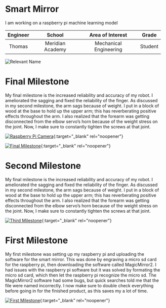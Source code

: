﻿# Smart Mirror
I am working on a raspberry pi machine learning model

| **Engineer** | **School** | **Area of Interest** | **Grade** |
|:--:|:--:|:--:|:--:|
| Thomas | Meridian Academy | Mechanical Engineering | Student | 

![Relevant Name](https://cdn-shop.adafruit.com/970x728/4296-11.jpg)
  
# Final Milestone
My final milestone is the increased reliability and accuracy of my robot. I ameliorated the sagging and fixed the reliability of the finger. As discussed in my second milestone, the arm sags because of weight. I put in a block of wood at the base to hold up the upper arm; this has reverberating positive effects throughout the arm. I also realized that the forearm was getting disconnected from the elbow servo’s horn because of the weight stress on the joint. Now, I make sure to constantly tighten the screws at that joint. 

[![Raspberry Pi Camera](https://res.cloudinary.com/marcomontalbano/image/upload/v1622153797/video_to_markdown/images/youtube--zfBHD4v8hD0-c05b58ac6eb4c4700831b2b3070cd403.jpg)](https://www.youtube.com/watch?v=zfBHD4v8hD0 "Raspberry Pi Camera"){:target="_blank" rel="noopener"}

[![Final Milestone](https://res.cloudinary.com/marcomontalbano/image/upload/v1612573869/video_to_markdown/images/youtube--F7M7imOVGug-c05b58ac6eb4c4700831b2b3070cd403.jpg )](https://www.youtube.com/watch?v=F7M7imOVGug&feature=emb_logo "Final Milestone"){:target="_blank" rel="noopener"}

# Second Milestone
My final milestone is the increased reliability and accuracy of my robot. I ameliorated the sagging and fixed the reliability of the finger. As discussed in my second milestone, the arm sags because of weight. I put in a block of wood at the base to hold up the upper arm; this has reverberating positive effects throughout the arm. I also realized that the forearm was getting disconnected from the elbow servo’s horn because of the weight stress on the joint. Now, I make sure to constantly tighten the screws at that joint.

[![Third Milestone](https://res.cloudinary.com/marcomontalbano/image/upload/v1612574014/video_to_markdown/images/youtube--y3VAmNlER5Y-c05b58ac6eb4c4700831b2b3070cd403.jpg)](https://www.youtube.com/watch?v=y3VAmNlER5Y&feature=emb_logo "Second Milestone"){:target="_blank" rel="noopener"}
# First Milestone
  

My first milestone was setting up my raspberry pi and uploading the software for the smart mirror. This was done by engraving a micro sd card for the raspberry pi, then downloading the software called MagicMirror2. I had issues with the raspberry pi software but it was solved by formating the micro sd card, which then let the raspberry pi recognize the micro sd. The MagicMirror2 software had some bugs, but quick searches told me that the file were named incorrectly. I now make sure to double check everything before going in for the finished product, as this saves my a lot of time.

[![First Milestone](https://res.cloudinary.com/marcomontalbano/image/upload/v1612574117/video_to_markdown/images/youtube--CaCazFBhYKs-c05b58ac6eb4c4700831b2b3070cd403.jpg)]([https://www.youtube.com/watch?v=CaCazFBhYKs "First Milestone](https://youtu.be/Z7IoGdyvIRE)"){:target="_blank" rel="noopener"}

